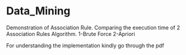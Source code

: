 # Data_Mining
Demonstration of Association Rule.
Comparing the execution time of 2 Association Rules Algorithm.
1-Brute Force 
2-Apriori 


For understanding the implementation kindly go through the pdf
